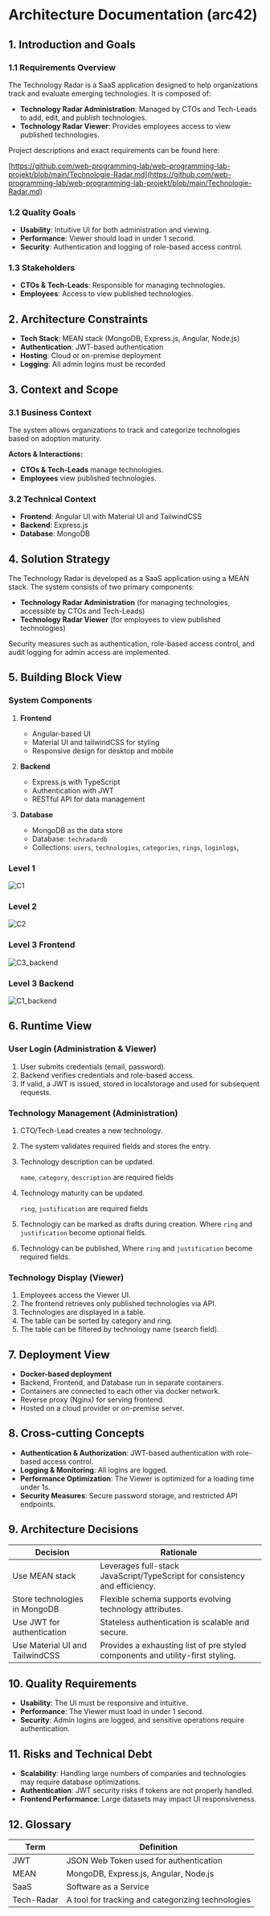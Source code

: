 # Architecture Documentation (arc42)

## 1. Introduction and Goals

### 1.1 Requirements Overview

The Technology Radar is a SaaS application designed to help organizations track and evaluate emerging technologies. It is composed of:

- **Technology Radar Administration**: Managed by CTOs and Tech-Leads to add, edit, and publish technologies.
- **Technology Radar Viewer**: Provides employees access to view published technologies.

Project descriptions and exact requirements can be found here:

[https://github.com/web-programming-lab/web-programming-lab-projekt/blob/main/Technologie-Radar.md](https://github.com/web-programming-lab/web-programming-lab-projekt/blob/main/Technologie-Radar.md)

### 1.2 Quality Goals

- **Usability**: Intuitive UI for both administration and viewing.
- **Performance**: Viewer should load in under 1 second.
- **Security**: Authentication and logging of role-based access control.

### 1.3 Stakeholders

- **CTOs & Tech-Leads**: Responsible for managing technologies.
- **Employees**: Access to view published technologies.

## 2. Architecture Constraints

- **Tech Stack**: MEAN stack (MongoDB, Express.js, Angular, Node.js)
- **Authentication**: JWT-based authentication
- **Hosting**: Cloud or on-premise deployment
- **Logging**: All admin logins must be recorded

## 3. Context and Scope

### 3.1 Business Context

The system allows organizations to track and categorize technologies based on adoption maturity.

**Actors & Interactions:**

- **CTOs & Tech-Leads** manage technologies.
- **Employees** view published technologies.

### 3.2 Technical Context

- **Frontend**: Angular UI with Material UI and TailwindCSS
- **Backend**: Express.js
- **Database**: MongoDB

## 4. Solution Strategy

The Technology Radar is developed as a SaaS application using a MEAN stack. The system consists of two primary components:

- **Technology Radar Administration** (for managing technologies, accessible by CTOs and Tech-Leads)
- **Technology Radar Viewer** (for employees to view published technologies)

Security measures such as authentication, role-based access control, and audit logging for admin access are implemented.

## 5. Building Block View

### System Components

1. **Frontend**

   - Angular-based UI
   - Material UI and tailwindCSS for styling
   - Responsive design for desktop and mobile

2. **Backend**
   - Express.js with TypeScript
   - Authentication with JWT
   - RESTful API for data management
3. **Database**
   - MongoDB as the data store
   - Database: `techradardb`
   - Collections: `users`, `technologies`, `categories`, `rings`, `loginlogs`,

### Level 1

![C1](./images/C1.png)

### Level 2

![C2](./images/C2.png)

### Level 3 Frontend

![C3_backend](./images/C3_frontend.png)

### Level 3 Backend

![C1_backend](./images/C3_backend.png)

## 6. Runtime View

### User Login (Administration & Viewer)

1. User submits credentials (email, password).
2. Backend verifies credentials and role-based access.
3. If valid, a JWT is issued, stored in localstorage and used for subsequent requests.

### Technology Management (Administration)

1. CTO/Tech-Lead creates a new technology.
2. The system validates required fields and stores the entry.
3. Technology description can be updated.

   `name`, `category`, `description` are required fields

4. Technology maturity can be updated.

   `ring`, `justification` are required fields

5. Technologiy can be marked as drafts during creation. Where `ring` and `justification` become optional fields.
6. Technology can be published, Where `ring` and `justification` become required fields.

### Technology Display (Viewer)

1. Employees access the Viewer UI.
2. The frontend retrieves only published technologies via API.
3. Technologies are displayed in a table.
4. The table can be sorted by category and ring.
5. The table can be filtered by technology name (search field).

## 7. Deployment View

- **Docker-based deployment**
- Backend, Frontend, and Database run in separate containers.
- Containers are connected to each other via docker network.
- Reverse proxy (Nginx) for serving frontend.
- Hosted on a cloud provider or on-premise server.

## 8. Cross-cutting Concepts

- **Authentication & Authorization**: JWT-based authentication with role-based access control.
- **Logging & Monitoring**: All logins are logged.
- **Performance Optimization**: The Viewer is optimized for a loading time under 1s.
- **Security Measures**: Secure password storage, and restricted API endpoints.

## 9. Architecture Decisions

| Decision                        | Rationale                                                                      |
| ------------------------------- | ------------------------------------------------------------------------------ |
| Use MEAN stack                  | Leverages full-stack JavaScript/TypeScript for consistency and efficiency.     |
| Store technologies in MongoDB   | Flexible schema supports evolving technology attributes.                       |
| Use JWT for authentication      | Stateless authentication is scalable and secure.                               |
| Use Material UI and TailwindCSS | Provides a exhausting list of pre styled components and utility-first styling. |

## 10. Quality Requirements

- **Usability**: The UI must be responsive and intuitive.
- **Performance**: The Viewer must load in under 1 second.
- **Security**: Admin logins are logged, and sensitive operations require authentication.

## 11. Risks and Technical Debt

- **Scalability**: Handling large numbers of companies and technologies may require database optimizations.
- **Authentication**: JWT security risks if tokens are not properly handled.
- **Frontend Performance**: Large datasets may impact UI responsiveness.

## 12. Glossary

| Term       | Definition                                        |
| ---------- | ------------------------------------------------- |
| JWT        | JSON Web Token used for authentication            |
| MEAN       | MongoDB, Express.js, Angular, Node.js             |
| SaaS       | Software as a Service                             |
| Tech-Radar | A tool for tracking and categorizing technologies |
